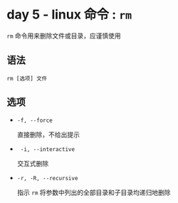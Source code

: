 #  day 5 - linux 命令 : `rm`

`rm` 命令用来删除文件或目录，应谨慎使用

## 语法

```
rm [选项] 文件
```

## 选项

+   `-f, --force`

    直接删除，不给出提示
    
+   ` -i, --interactive`

    交互式删除
    
+   `-r, -R, --recursive`

    指示 `rm` 将参数中列出的全部目录和子目录均递归地删除
